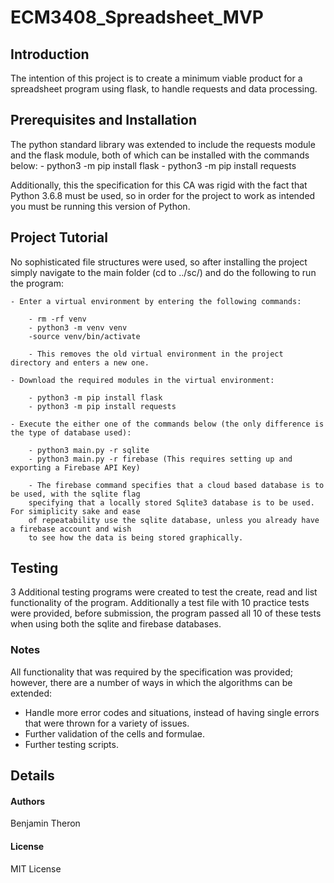 # ECM3408_Spreadsheet_MVP

## Introduction
The intention of this project is to create a minimum viable product for a spreadsheet program using flask,
to handle requests and data processing.

## Prerequisites and Installation
The python standard library was extended to include the requests module and the flask module, both of which
can be installed with the commands below:
    - python3 -m pip install flask
    - python3 -m pip install requests

Additionally, this the specification for this CA was rigid with the fact that Python 3.6.8 must be used,
so in order for the project to work as intended you must be running this version of Python.

## Project Tutorial
No sophisticated file structures were used, so after installing the project simply navigate to the main folder
(cd to ../sc/) and do the following to run the program:

    - Enter a virtual environment by entering the following commands:

        - rm -rf venv
        - python3 -m venv venv
        -source venv/bin/activate

        - This removes the old virtual environment in the project directory and enters a new one.

    - Download the required modules in the virtual environment:

        - python3 -m pip install flask
        - python3 -m pip install requests

    - Execute the either one of the commands below (the only difference is the type of database used):

        - python3 main.py -r sqlite
        - python3 main.py -r firebase (This requires setting up and exporting a Firebase API Key)

        - The firebase command specifies that a cloud based database is to be used, with the sqlite flag
        specifying that a locally stored Sqlite3 database is to be used. For simiplicity sake and ease
        of repeatability use the sqlite database, unless you already have a firebase account and wish
        to see how the data is being stored graphically.


## Testing
3 Additional testing programs were created to test the create, read and list functionality of the program.
Additionally a test file with 10 practice tests were provided, before submission, the program passed all 10
of these tests when using both the sqlite and firebase databases.

### Notes
All functionality that was required by the specification was provided; however, there are a number of ways
in which the algorithms can be extended:

  - Handle more error codes and situations, instead of having single errors that were thrown for a variety of issues.
  - Further validation of the cells and formulae.
  - Further testing scripts.

## Details

#### Authors
Benjamin Theron

#### License
MIT License
